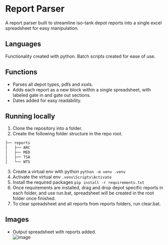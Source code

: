 # Report Parser
A report parser built to streamline iso-tank depot reports into a single excel spreadsheet for easy manipulation.

## Languages
Functionality created with python. Batch scripts created for ease of use.

## Functions
- Parses all depot types, pdfs and xsxls.
- Adds each report as a new block within a single spreadsheet, with labeled gate in and gate out sections.
- Dates added for easy readability.
 
## Running locally
1. Clone the repository into a folder.
2. Create the following folder structure in the repo root.
```bash
├── reports
│   ├── ARC
│   ├── MED
│   ├── TSA
│   └── WTS
```
3. Create a virtual env with python ```python -m venv .venv```
4. Activate the virtual env ```.venv\Scripts\Activate```
5. Install the required packages ```pip install -r requirements.txt```
6. Once requirements are installed, drag and drop depot specific reports in each folder, and use run.bat, spreadsheet will be created in the root folder once finished.
7. To clear spreadsheet and all reports from reports folders, run clear.bat.

## Images
- Output spreadsheet with reports added. <br>
![image](https://github.com/user-attachments/assets/37936d4c-7565-4cf3-95ab-bc94cdc1a4dc)

